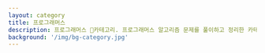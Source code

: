 ```yaml
---
layout: category
title: 프로그래머스
description: 프로그래머스 📁카테고리. 프로그래머스 알고리즘 문제를 풀이하고 정리한 카테고리입니다.
background: '/img/bg-category.jpg'
---
```

